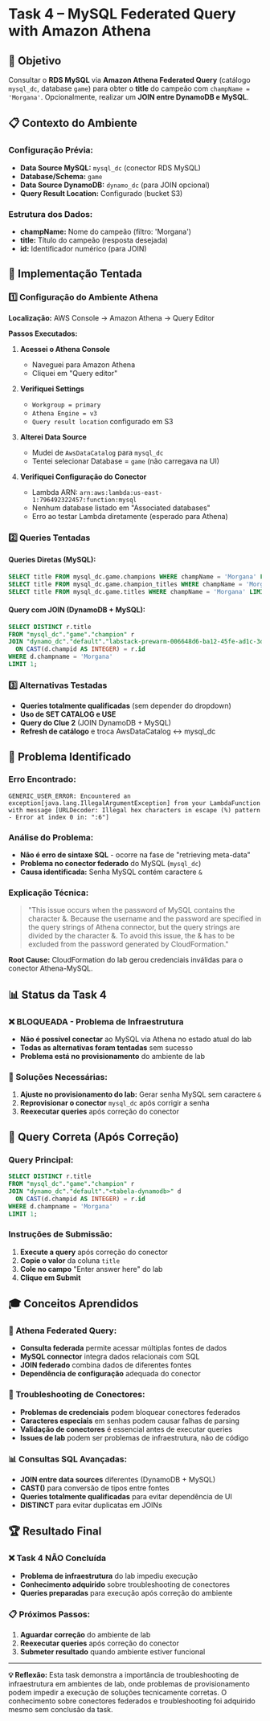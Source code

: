 # Task 4 – MySQL Federated Query with Amazon Athena

## 🎯 Objetivo
Consultar o **RDS MySQL** via **Amazon Athena Federated Query** (catálogo `mysql_dc`, database `game`) para obter o **title** do campeão com `champName = 'Morgana'`. Opcionalmente, realizar um **JOIN entre DynamoDB e MySQL**.

## 📋 Contexto do Ambiente

### Configuração Prévia:
- **Data Source MySQL:** `mysql_dc` (conector RDS MySQL)
- **Database/Schema:** `game`
- **Data Source DynamoDB:** `dynamo_dc` (para JOIN opcional)
- **Query Result Location:** Configurado (bucket S3)

### Estrutura dos Dados:
- **champName:** Nome do campeão (filtro: 'Morgana')
- **title:** Título do campeão (resposta desejada)
- **id:** Identificador numérico (para JOIN)

## 🔧 Implementação Tentada

### 1️⃣ Configuração do Ambiente Athena
**Localização:** AWS Console → Amazon Athena → Query Editor

**Passos Executados:**
1. **Acessei o Athena Console**
   - Naveguei para Amazon Athena
   - Cliquei em "Query editor"

2. **Verifiquei Settings**
   - `Workgroup = primary`
   - `Athena Engine = v3`
   - `Query result location` configurado em S3

3. **Alterei Data Source**
   - Mudei de `AwsDataCatalog` para `mysql_dc`
   - Tentei selecionar Database = `game` (não carregava na UI)

4. **Verifiquei Configuração do Conector**
   - Lambda ARN: `arn:aws:lambda:us-east-1:796492322457:function:mysql`
   - Nenhum database listado em "Associated databases"
   - Erro ao testar Lambda diretamente (esperado para Athena)

### 2️⃣ Queries Tentadas

#### Queries Diretas (MySQL):
```sql
SELECT title FROM mysql_dc.game.champions WHERE champName = 'Morgana' LIMIT 1;
SELECT title FROM mysql_dc.game.champion_titles WHERE champName = 'Morgana' LIMIT 1;
SELECT title FROM mysql_dc.game.titles WHERE champName = 'Morgana' LIMIT 1;
```

#### Query com JOIN (DynamoDB + MySQL):
```sql
SELECT DISTINCT r.title
FROM "mysql_dc"."game"."champion" r
JOIN "dynamo_dc"."default"."labstack-prewarm-006648d6-ba12-45fe-ad1c-3d7720bee0ee-cjxauxtxnequokhmgg6w4c-1-dynamodbtable-htuvkwbqig97" d
  ON CAST(d.champid AS INTEGER) = r.id
WHERE d.champname = 'Morgana'
LIMIT 1;
```

### 3️⃣ Alternativas Testadas
- **Queries totalmente qualificadas** (sem depender do dropdown)
- **Uso de SET CATALOG e USE**
- **Query do Clue 2** (JOIN DynamoDB + MySQL)
- **Refresh de catálogo** e troca AwsDataCatalog ↔ mysql_dc

## 🚨 Problema Identificado

### Erro Encontrado:
```
GENERIC_USER_ERROR: Encountered an exception[java.lang.IllegalArgumentException] from your LambdaFunction
with message [URLDecoder: Illegal hex characters in escape (%) pattern - Error at index 0 in: ":6"]
```

### Análise do Problema:
- **Não é erro de sintaxe SQL** - ocorre na fase de "retrieving meta-data"
- **Problema no conector federado** do MySQL (`mysql_dc`)
- **Causa identificada:** Senha MySQL contém caractere `&`

### Explicação Técnica:
> "This issue occurs when the password of MySQL contains the character &. Because the username and the password are specified in the query strings of Athena connector, but the query strings are divided by the character &. To avoid this issue, the & has to be excluded from the password generated by CloudFormation."

**Root Cause:** CloudFormation do lab gerou credenciais inválidas para o conector Athena-MySQL.

## 📊 Status da Task 4

### ❌ **BLOQUEADA** - Problema de Infraestrutura
- **Não é possível conectar** ao MySQL via Athena no estado atual do lab
- **Todas as alternativas foram tentadas** sem sucesso
- **Problema está no provisionamento** do ambiente de lab

### 🔧 Soluções Necessárias:
1. **Ajuste no provisionamento do lab:** Gerar senha MySQL sem caractere `&`
2. **Reprovisionar o conector** `mysql_dc` após corrigir a senha
3. **Reexecutar queries** após correção do conector

## 📝 Query Correta (Após Correção)

### Query Principal:
```sql
SELECT DISTINCT r.title
FROM "mysql_dc"."game"."champion" r
JOIN "dynamo_dc"."default"."<tabela-dynamodb>" d
  ON CAST(d.champid AS INTEGER) = r.id
WHERE d.champname = 'Morgana'
LIMIT 1;
```

### Instruções de Submissão:
1. **Execute a query** após correção do conector
2. **Copie o valor** da coluna `title`
3. **Cole no campo** "Enter answer here" do lab
4. **Clique em Submit**

## 🎓 Conceitos Aprendidos

### 🔗 Athena Federated Query:
- **Consulta federada** permite acessar múltiplas fontes de dados
- **MySQL connector** integra dados relacionais com SQL
- **JOIN federado** combina dados de diferentes fontes
- **Dependência de configuração** adequada do conector

### 🚨 Troubleshooting de Conectores:
- **Problemas de credenciais** podem bloquear conectores federados
- **Caracteres especiais** em senhas podem causar falhas de parsing
- **Validação de conectores** é essencial antes de executar queries
- **Issues de lab** podem ser problemas de infraestrutura, não de código

### 📊 Consultas SQL Avançadas:
- **JOIN entre data sources** diferentes (DynamoDB + MySQL)
- **CAST()** para conversão de tipos entre fontes
- **Queries totalmente qualificadas** para evitar dependência de UI
- **DISTINCT** para evitar duplicatas em JOINs

## 🏆 Resultado Final

### ❌ **Task 4 NÃO Concluída**
- **Problema de infraestrutura** do lab impediu execução
- **Conhecimento adquirido** sobre troubleshooting de conectores
- **Queries preparadas** para execução após correção do ambiente

### 📋 Próximos Passos:
1. **Aguardar correção** do ambiente de lab
2. **Reexecutar queries** após correção do conector
3. **Submeter resultado** quando ambiente estiver funcional

---

**💡 Reflexão:** Esta task demonstra a importância de troubleshooting de infraestrutura em ambientes de lab, onde problemas de provisionamento podem impedir a execução de soluções tecnicamente corretas. O conhecimento sobre conectores federados e troubleshooting foi adquirido mesmo sem conclusão da task.